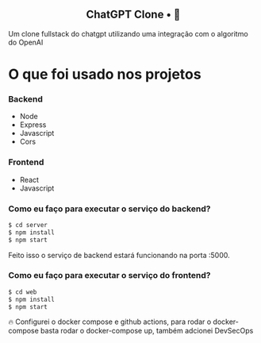 ﻿<!-- <p align="center">
<img src="https://imgur.com/npkT3Tw.png" width="350" title="chatgpt">
</p> -->

<h2 align="center">
  ChatGPT Clone • 🤖
</h2>

Um clone fullstack do chatgpt utilizando uma integração com o algoritmo do OpenAI

<!-- <p align="center">
<img src="" title="ChatGPT">
</p> -->

# O que foi usado nos projetos

### Backend
  - Node
  - Express
  - Javascript
  - Cors

### Frontend
  - React
  - Javascript


### Como eu faço para executar o serviço do backend?

```sh
$ cd server
$ npm install
$ npm start
```

Feito isso o serviço de backend estará funcionando na porta :5000. 

### Como eu faço para executar o serviço do frontend?

```sh
$ cd web
$ npm install
$ npm start
```

🔥
Configurei o docker compose e github actions, para rodar o docker-compose basta rodar o docker-compose up, também adcionei DevSecOps

